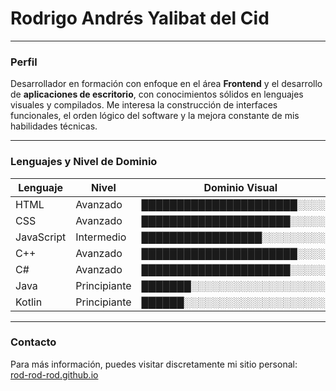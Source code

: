 # Rodrigo Andrés Yalibat del Cid

---

### Perfil

Desarrollador en formación con enfoque en el área **Frontend** y el desarrollo de **aplicaciones de escritorio**, con conocimientos sólidos en lenguajes visuales y compilados. Me interesa la construcción de interfaces funcionales, el orden lógico del software y la mejora constante de mis habilidades técnicas.

---

### Lenguajes y Nivel de Dominio

| Lenguaje      | Nivel         | Dominio Visual                        |
|---------------|---------------|----------------------------------------|
| HTML          | Avanzado      | ██████████████████████░░░░░░           |
| CSS           | Avanzado      | █████████████████████░░░░░░░           |
| JavaScript    | Intermedio    | █████████████████░░░░░░░░░░           |
| C++           | Avanzado      | ██████████████████████░░░░░           |
| C#            | Avanzado      | █████████████████████░░░░░░           |
| Java          | Principiante  | ███████░░░░░░░░░░░░░░░░░░░           |
| Kotlin        | Principiante  | ██████░░░░░░░░░░░░░░░░░░░░           |

---

### Contacto

Para más información, puedes visitar discretamente mi sitio personal:  
[rod-rod-rod.github.io](https://rod-rod-rod.github.io/Rod-Rod-Rod)
